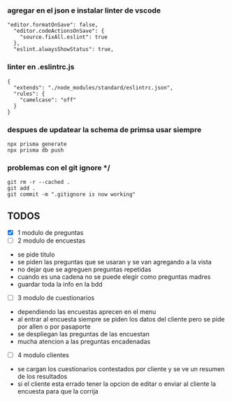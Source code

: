 ### agregar en el json e instalar linter de vscode
```
"editor.formatOnSave": false, 
  "editor.codeActionsOnSave": { 
    "source.fixAll.eslint": true 
  }, 
  "eslint.alwaysShowStatus": true,
```

### linter en .eslintrc.js
```
{
  "extends": "./node_modules/standard/eslintrc.json",
  "rules": {
    "camelcase": "off"
  }
}
```

### despues de updatear la schema de primsa usar siempre
```
npx prisma generate
npx prisma db push
```



### problemas con el git ignore */
```
git rm -r --cached .
git add .
git commit -m ".gitignore is now working"
```

## TODOS
- [x] 1 modulo de preguntas
- [ ] 2 modulo de encuestas
- se pide titulo
- se piden las preguntas que se usaran y se van agregando a la vista
- no dejar que se agreguen preguntas repetidas
- cuando es una cadena no se puede elegir como preguntas madres
- guardar toda la info en la bdd
- [ ] 3 modulo de cuestionarios
- dependiendo las encuestas aprecen en el menu
- al entrar al encuesta siempre se piden los datos del cliente pero se pide por allen o por pasaporte
- se despliegan las preguntas de las encuestan
- mucha atencion a las preguntas encadenadas
- [ ] 4 modulo clientes
- se cargan los cuestionarios contestados por cliente y se ve un resumen de los resultados
- si el cliente esta errado tener la opcion de editar o enviar al cliente la encuesta para que la corrija
